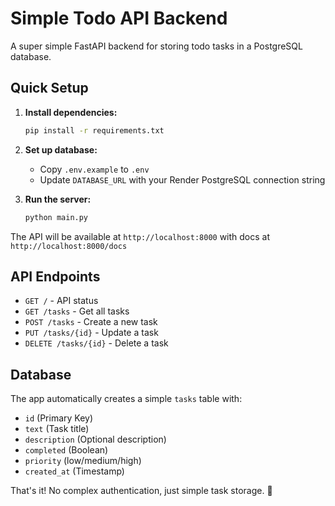 # Simple Todo API Backend

A super simple FastAPI backend for storing todo tasks in a PostgreSQL database.

## Quick Setup

1. **Install dependencies:**
   ```bash
   pip install -r requirements.txt
   ```

2. **Set up database:**
   - Copy `.env.example` to `.env`
   - Update `DATABASE_URL` with your Render PostgreSQL connection string
   
3. **Run the server:**
   ```bash
   python main.py
   ```

The API will be available at `http://localhost:8000` with docs at `http://localhost:8000/docs`

## API Endpoints

- `GET /` - API status
- `GET /tasks` - Get all tasks
- `POST /tasks` - Create a new task
- `PUT /tasks/{id}` - Update a task
- `DELETE /tasks/{id}` - Delete a task

## Database

The app automatically creates a simple `tasks` table with:
- `id` (Primary Key)
- `text` (Task title)
- `description` (Optional description)
- `completed` (Boolean)
- `priority` (low/medium/high)
- `created_at` (Timestamp)

That's it! No complex authentication, just simple task storage. 🎉

